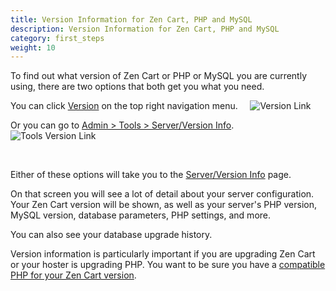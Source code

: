 ```yaml
---
title: Version Information for Zen Cart, PHP and MySQL
description: Version Information for Zen Cart, PHP and MySQL
category: first_steps 
weight: 10
---
```


To find out what version of Zen Cart or PHP or MySQL you are currently using, there are two options that both get you what you need.

You can click [Version](/user/admin_pages/admin_version/) on the top right navigation menu.  &nbsp;&nbsp;&nbsp; ![Version Link](/images/skinny_version.png)

Or you can go to [Admin > Tools > Server/Version Info](/user/admin_pages/tools/server_info/).  &nbsp;&nbsp;&nbsp;  ![Tools Version Link](/images/tools_server_version.png)

<br>

Either of these options will take you to the [Server/Version Info](/user/admin_pages/tools/server_info) page.

On that screen you will see a lot of detail about your server configuration. Your Zen Cart version will be shown, as well as your server's PHP version, MySQL version, database parameters, PHP settings, and more.

You can also see your database upgrade history.

Version information is particularly important if you are upgrading Zen Cart 
or your hoster is upgrading PHP.  You want to be sure you have a 
[compatible PHP for your Zen Cart version](/user/first_steps/server_requirements/). 
